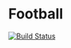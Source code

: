 # Football
[![Build Status](https://travis-ci.org/mememori/football.svg?branch=master)](https://travis-ci.org/mememori/football)
